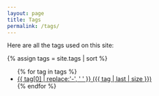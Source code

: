 ```yaml
---
layout: page
title: Tags
permalink: /tags/
---
```


Here are all the tags used on this site:

{% assign tags = site.tags | sort %}
<ul>
{% for tag in tags %}
 <li>
    <a href="/tag/{{ tag | first }}/">
            {{ tag[0] | replace:'-', ' ' }} ({{ tag | last | size }})
    </a>
</li>
{% endfor %}
</ul>
